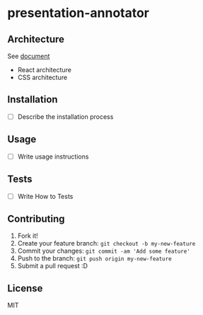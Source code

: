 # presentation-annotator

## Architecture

See [document](docs/)

- React architecture
- CSS architecture

## Installation

- [ ] Describe the installation process

## Usage

- [ ] Write usage instructions

## Tests

- [ ] Write How to Tests

## Contributing

1. Fork it!
2. Create your feature branch: `git checkout -b my-new-feature`
3. Commit your changes: `git commit -am 'Add some feature'`
4. Push to the branch: `git push origin my-new-feature`
5. Submit a pull request :D

## License

MIT